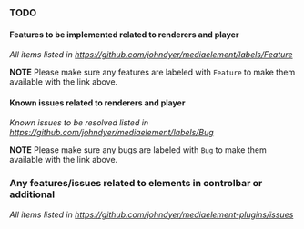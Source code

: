 ### TODO

#### Features to be implemented related to renderers and player

*All items listed in https://github.com/johndyer/mediaelement/labels/Feature*

**NOTE** Please make sure any features are labeled with `Feature` to make them available with the link above.

#### Known issues related to renderers and player

*Known issues to be resolved listed in https://github.com/johndyer/mediaelement/labels/Bug*

**NOTE** Please make sure any bugs are labeled with `Bug` to make them available with the link above.

### Any features/issues related to elements in controlbar or additional

*All items listed in https://github.com/johndyer/mediaelement-plugins/issues*
